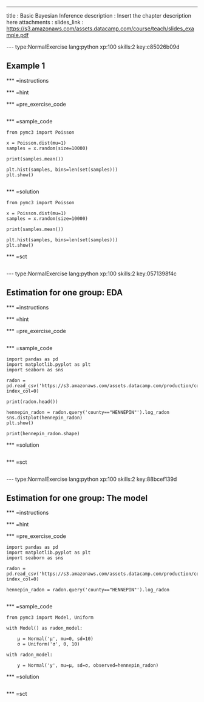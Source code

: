 ---
title       : Basic Bayesian Inference
description : Insert the chapter description here
attachments :
  slides_link : https://s3.amazonaws.com/assets.datacamp.com/course/teach/slides_example.pdf



--- type:NormalExercise lang:python xp:100 skills:2 key:c85026b09d
## Example 1


*** =instructions

*** =hint

*** =pre_exercise_code
```{python}

```

*** =sample_code
```{python}
from pymc3 import Poisson

x = Poisson.dist(mu=1)
samples = x.random(size=10000)

print(samples.mean())

plt.hist(samples, bins=len(set(samples)))
plt.show()


```

*** =solution
```{python}
from pymc3 import Poisson

x = Poisson.dist(mu=1)
samples = x.random(size=10000)

print(samples.mean())

plt.hist(samples, bins=len(set(samples)))
plt.show()

```

*** =sct
```{python}

```




--- type:NormalExercise lang:python xp:100 skills:2 key:0571398f4c
## Estimation for one group: EDA


*** =instructions

*** =hint

*** =pre_exercise_code
```{python}

```

*** =sample_code
```{python}
import pandas as pd
import matplotlib.pyplot as plt
import seaborn as sns

radon = pd.read_csv('https://s3.amazonaws.com/assets.datacamp.com/production/course_5306/datasets/radon.csv', index_col=0)

print(radon.head())

hennepin_radon = radon.query('county=="HENNEPIN"').log_radon
sns.distplot(hennepin_radon)
plt.show()

print(hennepin_radon.shape)

```

*** =solution
```{python}

```

*** =sct
```{python}

```

--- type:NormalExercise lang:python xp:100 skills:2 key:88bcef139d
## Estimation for one group: The model


*** =instructions

*** =hint

*** =pre_exercise_code
```{python}
import pandas as pd
import matplotlib.pyplot as plt
import seaborn as sns

radon = pd.read_csv('https://s3.amazonaws.com/assets.datacamp.com/production/course_5306/datasets/radon.csv', index_col=0)

hennepin_radon = radon.query('county=="HENNEPIN"').log_radon


```

*** =sample_code
```{python}
from pymc3 import Model, Uniform

with Model() as radon_model:
    
    μ = Normal('μ', mu=0, sd=10)
    σ = Uniform('σ', 0, 10)

with radon_model:
    
    y = Normal('y', mu=μ, sd=σ, observed=hennepin_radon)

```

*** =solution
```{python}

```

*** =sct
```{python}

```
